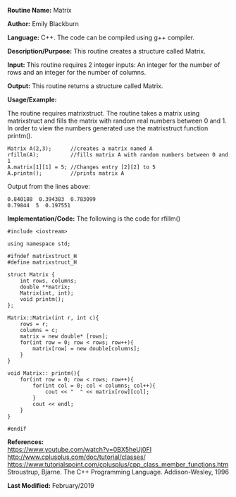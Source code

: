 **Routine Name:**           Matrix

**Author:** Emily Blackburn

**Language:** C++. The code can be compiled using g++ compiler.

**Description/Purpose:** This routine creates a structure called Matrix.

**Input:** This routine requires 2 integer inputs: An integer for the number of rows and an integer for the number of columns.

**Output:** This routine returns a structure called Matrix. 

**Usage/Example:**

The routine requires matrixstruct. The routine takes a matrix using matrixstruct and fills the matrix with random real numbers between 0 and 1. In order to view the numbers generated use the matrixstruct function printm(). 

    Matrix A(2,3);      //creates a matrix named A
    rfillm(A);          //fills matrix A with random numbers between 0 and 1
    A.matrix[1][1] = 5; //Changes entry [2][2] to 5
    A.printm();         //prints matrix A
     
Output from the lines above:

    0.840188  0.394383  0.783099
    0.79844  5  0.197551

**Implementation/Code:** The following is the code for rfillm()

    #include <iostream>

    using namespace std;

    #ifndef matrixstruct_H
    #define matrixstruct_H

    struct Matrix {
        int rows, columns;
        double **matrix;
        Matrix(int, int);
        void printm();
    };

    Matrix::Matrix(int r, int c){
        rows = r;
        columns = c;
        matrix = new double* [rows];
        for(int row = 0; row < rows; row++){
            matrix[row] = new double[columns];
        }
    }

    void Matrix:: printm(){
        for(int row = 0; row < rows; row++){
            for(int col = 0; col < columns; col++){
                cout << "  " << matrix[row][col];
            }
            cout << endl;
        }
    }

    #endif
    
**References:**   
https://www.youtube.com/watch?v=0BX5heUj0FI
http://www.cplusplus.com/doc/tutorial/classes/
https://www.tutorialspoint.com/cplusplus/cpp_class_member_functions.htm
Stroustrup, Bjarne. The C++ Programming Language. Addison-Wesley, 1996

**Last Modified:** February/2019
